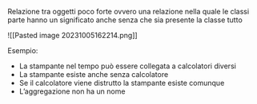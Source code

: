 Relazione tra oggetti poco forte ovvero una relazione nella quale le classi parte hanno un significato anche senza che sia presente la classe tutto

![[Pasted image 20231005162214.png]]

Esempio:
- La stampante nel tempo può essere collegata a calcolatori diversi
- La stampante esiste anche senza calcolatore
- Se il calcolatore viene distrutto la stampante esiste comunque
- L’aggregazione non ha un nome